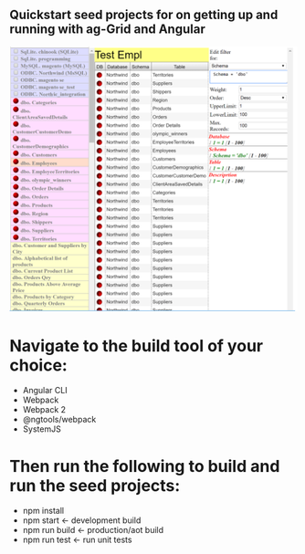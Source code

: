 ## Quickstart seed projects for on getting up and running with ag-Grid and Angular

![alt text](https://raw.githubusercontent.com/profimedica/Angular-4-with-ag-grid-demo/master/angular-cli/docs/img/Version%201.0.png)

# Navigate to the build tool of your choice: 
* Angular CLI
* Webpack
* Webpack 2
* @ngtools/webpack
* SystemJS

# Then run the following to build and run the seed projects:

* npm install
* npm start         <- development build
* npm run build     <- production/aot build
* npm run test      <- run unit tests
